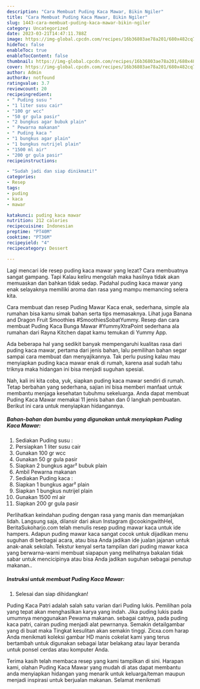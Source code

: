 ```yaml
---
description: "Cara Membuat Puding Kaca Mawar, Bikin Ngiler"
title: "Cara Membuat Puding Kaca Mawar, Bikin Ngiler"
slug: 1443-cara-membuat-puding-kaca-mawar-bikin-ngiler
category: Uncategorized
date: 2023-03-21T14:47:11.788Z
image: https://img-global.cpcdn.com/recipes/16b36803ae78a201/680x482cq70/puding-kaca-mawar-foto-resep-utama.jpg
hideToc: false
enableToc: true
enableTocContent: false
thumbnail: https://img-global.cpcdn.com/recipes/16b36803ae78a201/680x482cq70/puding-kaca-mawar-foto-resep-utama.jpg
cover: https://img-global.cpcdn.com/recipes/16b36803ae78a201/680x482cq70/puding-kaca-mawar-foto-resep-utama.jpg
author: Admin
authorAv: notfound
ratingvalue: 3.7
reviewcount: 20
recipeingredient:
- " Puding susu "
- "1 liter susu cair"
- "100 gr wcc"
- "50 gr gula pasir"
- "2 bungkus agar bubuk plain"
- " Pewarna makanan"
- " Puding kaca "
- "1 bungkus agar plain"
- "1 bungkus nutrijel plain"
- "1500 ml air"
- "200 gr gula pasir"
recipeinstructions:

- "Sudah jadi dan siap dinikmati!"
categories:
- Resep
tags:
- puding
- kaca
- mawar

katakunci: puding kaca mawar 
nutrition: 212 calories
recipecuisine: Indonesian
preptime: "PT40M"
cooktime: "PT36M"
recipeyield: "4"
recipecategory: Dessert

---
```



Lagi mencari ide resep puding kaca mawar yang lezat? Cara membuatnya sangat gampang. Tapi Kalau keliru mengolah maka hasilnya tidak akan memuaskan dan bahkan tidak sedap. Padahal puding kaca mawar yang enak selayaknya memiliki aroma dan rasa yang mampu memancing selera kita.


Cara membuat dan resep Puding Mawar Kaca enak, sederhana, simple ala rumahan bisa kamu simak bahan serta tips memasaknya. Lihat juga Banana and Dragon Fruit Smoothies #SmoothiesSobatYummy. Resep dan cara membuat Puding Kaca Bunga Mawar #YummyXtraPoint sederhana ala rumahan dari Rayna Kitchen dapat kamu temukan di Yummy App.

Ada beberapa hal yang sedikit banyak mempengaruhi kualitas rasa dari puding kaca mawar, pertama dari jenis bahan, lalu pemilihan bahan segar sampai cara membuat dan menyajikannya. Tak perlu pusing kalau mau menyiapkan puding kaca mawar enak di rumah, karena asal sudah tahu triknya maka hidangan ini bisa menjadi suguhan spesial.


Nah, kali ini kita coba, yuk, siapkan puding kaca mawar sendiri di rumah. Tetap berbahan yang sederhana, sajian ini bisa memberi manfaat untuk membantu menjaga kesehatan tubuhmu sekeluarga. Anda dapat membuat Puding Kaca Mawar memakai 11 jenis bahan dan 0 langkah pembuatan. Berikut ini cara untuk menyiapkan hidangannya.

<!--inarticleads1-->

##### Bahan-bahan dan bumbu yang digunakan untuk menyiapkan Puding Kaca Mawar:

1. Sediakan  Puding susu :
1. Persiapkan 1 liter susu cair
1. Gunakan 100 gr wcc
1. Gunakan 50 gr gula pasir
1. Siapkan 2 bungkus agar² bubuk plain
1. Ambil  Pewarna makanan
1. Sediakan  Puding kaca :
1. Siapkan 1 bungkus agar² plain
1. Siapkan 1 bungkus nutrijel plain
1. Gunakan 1500 ml air
1. Siapkan 200 gr gula pasir


Perlihatkan keindahan puding dengan rasa yang manis dan memanjakan lidah. Langsung saja, dilansir dari akun Instagram @cookingwithHel, BeritaSukoharjo.com telah menulis resep puding mawar kaca untuk ide hampers. Adapun puding mawar kaca sangat cocok untuk dijadikan menu suguhan di berbagai acara, atau bisa Anda jadikan ide jualan jajanan untuk anak-anak sekolah. Tekstur kenyal serta tampilan dari puding mawar kaca yang berwarna-warni membuat siapapun yang melihatnya bakalan tidak sabar untuk mencicipinya atau bisa Anda jadikan suguhan sebagai penutup makanan.. 

<!--inarticleads2-->

##### Instruksi untuk membuat Puding Kaca Mawar:


1. Selesai dan siap dihidangkan!

Puding Kaca Patri adalah salah satu varian dari Puding lukis. Pemilihan pola yang tepat akan menghasilkan karya yang indah. Jika puding lukis pada umumnya menggunakan Pewarna makanan. sebagai catnya, pada puding kaca patri, cairan puding menjadi alat pewrnanya. Semakin detailgambar yang di buat maka Tingkat kesulitan akan semakin tinggi. Zicxa.com harap Anda menikmati koleksi gambar HD manis cokelat kami yang terus bertambah untuk digunakan sebagai latar belakang atau layar beranda untuk ponsel cerdas atau komputer Anda. 

Terima kasih telah membaca resep yang kami tampilkan di sini. Harapan kami, olahan Puding Kaca Mawar yang mudah di atas dapat membantu anda menyiapkan hidangan yang menarik untuk keluarga/teman maupun menjadi inspirasi untuk berjualan makanan. Selamat menikmati

